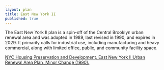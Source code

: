 ```yaml
---
layout: plan
title: East New York II
published: true
---
```


The East New York II plan is a spin-off of the Central Brooklyn urban renewal area and was adopted in 1989, last revised in 1990, and expires in 2029. It primarily calls for industrial use, including manufacturing and heavy commercial, along with limited office, public, and community facility space.

[NYC Housing Preservation and Development, East New York II Urban Renewal Area Plan, Minor Change (1990).](https://www.nyc.gov/assets/hpd/downloads/pdfs/services/east-new-york-ii-urp-first-minor-change.pdf)
